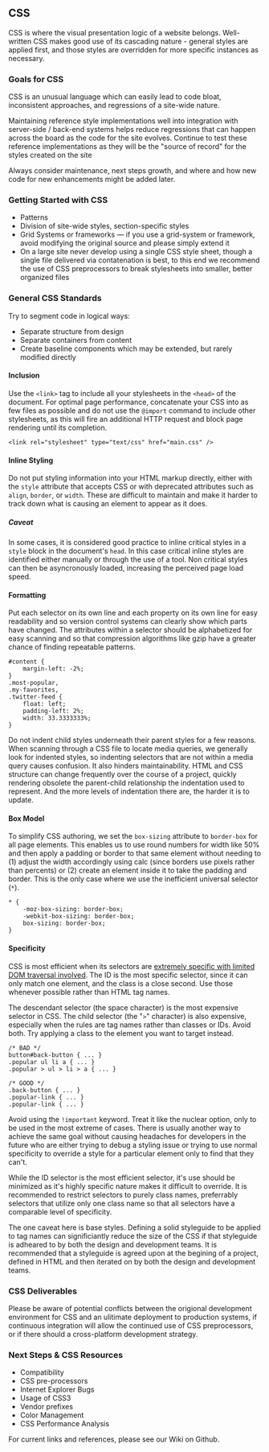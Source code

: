 ## CSS

CSS is where the visual presentation logic of a website belongs. Well-written CSS makes good use of its cascading nature - general styles are applied first, and those styles are overridden for more specific instances as necessary.

### Goals for CSS

CSS is an unusual language which can easily lead to code bloat, inconsistent approaches, and regressions of a site-wide nature.

Maintaining reference style implementations well into integration with server-side / back-end systems helps reduce regressions that can happen across the board as the code for the site evolves. Continue to test these reference implementations as they will be the "source of record" for the styles created on the site

Always consider maintenance, next steps growth, and where and how new code for new enhancements might be added later.

### Getting Started with CSS

 - Patterns
 - Division of site-wide styles, section-specific styles
 - Grid Systems or frameworks — if you use a grid-system or framework, avoid modifying the original source and please simply extend it
 - On a large site never develop using a single CSS style sheet, though a single file delivered via contatenation is best, to this end we recommend the use of CSS preprocessors to break stylesheets into smaller, better organized files

### General CSS Standards

Try to segment code in logical ways:

 - Separate structure from design
 - Separate containers from content
 - Create baseline components which may be extended, but rarely modified directly

#### Inclusion

Use the `<link>` tag to include all your stylesheets in the `<head>` of the document. For optimal page performance, concatenate your CSS into as few files as possible and do not use the `@import` command to include other stylesheets, as this will fire an additional HTTP request and block page rendering until its completion.

```
<link rel="stylesheet" type="text/css" href="main.css" />
```

#### Inline Styling

Do not put styling information into your HTML markup directly, either with the `style` attribute that accepts CSS or with deprecated attributes such as `align`, `border`, or `width`. These are difficult to maintain and make it harder to track down what is causing an element to appear as it does.

##### Caveat

In some cases, it is considered good practice to inline critical styles in a `style` block in the document's `head`. In this case critical inline styles are identified either manually or through the use of a tool. Non critical styles can then be asyncronously loaded, increasing the perceived page load speed.

#### Formatting

Put each selector on its own line and each property on its own line for easy readability and so version control systems can clearly show which parts have changed. The attributes within a selector should be alphabetized for easy scanning and so that compression algorithms like gzip have a greater chance of finding repeatable patterns.

```
#content {
    margin-left: -2%;
}
.most-popular,
.my-favorites,
.twitter-feed {
    float: left;
    padding-left: 2%;
    width: 33.3333333%;
}
```

Do not indent child styles underneath their parent styles for a few reasons. When scanning through a CSS file to locate media queries, we generally look for indented styles, so indenting selectors that are not within a media query causes confusion. It also hinders maintainability. HTML and CSS structure can change frequently over the course of a project, quickly rendering obsolete the parent-child relationship the indentation used to represent. And the more levels of indentation there are, the harder it is to update.

#### Box Model

To simplify CSS authoring, we set the `box-sizing` attribute to `border-box` for all page elements. This enables us to use round numbers for width like 50% and then apply a padding or border to that same element without needing to (1) adjust the width accordingly using calc (since borders use pixels rather than percents) or (2) create an element inside it to take the padding and border. This is the only case where we use the inefficient universal selector (`*`).

```
* {
    -moz-box-sizing: border-box;
    -webkit-box-sizing: border-box;
    box-sizing: border-box;
}
```

#### Specificity

CSS is most efficient when its selectors are [extremely specific with limited DOM traversal involved](https://developer.mozilla.org/en-US/docs/Web/Guide/CSS/Writing_efficient_CSS). The ID is the most specific selector, since it can only match one element, and the class is a close second. Use those whenever possible rather than HTML tag names.

The descendant selector (the space character) is the most expensive selector in CSS. The child selector (the &quot;`>`&quot; character) is also expensive, especially when the rules are tag names rather than classes or IDs. Avoid both. Try applying a class to the element you want to target instead.

```
/* BAD */
button#back-button { ... }
.popular ul li a { ... }
.popular > ul > li > a { ... }

/* GOOD */
.back-button { ... }
.popular-link { ... }
.popular-link { ... }
```

Avoid using the `!important` keyword. Treat it like the nuclear option, only to be used in the most extreme of cases. There is usually another way to achieve the same goal without causing headaches for developers in the future who are either trying to debug a styling issue or trying to use normal specificity to override a style for a particular element only to find that they can't.

While the ID selector is the most efficient selector, it's use should be minimized as it's highly specific nature makes it difficult to override. It is recommended to restrict selectors to purely class names, preferrably selectors that utilize only one class name so that all selectors have a comparable level of specificity. 

The one caveat here is base styles. Defining a solid styleguide to be applied to tag names can significiantly reduce the size of the CSS if that styleguide is adheared to by both the design and development teams. It is recommended that a styleguide is agreed upon at the begining of a project, defined in HTML and then iterated on by both the design and development teams.

### CSS Deliverables

Please be aware of potential conflicts between the origional development environment for CSS and an ulitimate deployment to production systems, if continuous integration will allow the continued use of CSS preprocessors, or if there should a cross-platform development strategy.

### Next Steps &amp; CSS Resources

 - Compatibility
 - CSS pre-processors
 - Internet Explorer Bugs
 - Usage of CSS3
 - Vendor prefixes
 - Color Management
 - CSS Performance Analysis

For current links and references, please see our Wiki on Github.
